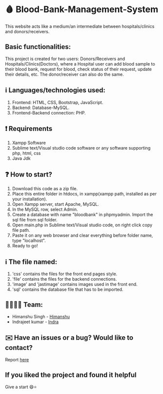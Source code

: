 
# :drop_of_blood: Blood-Bank-Management-System 
This website acts like a medium/an intermediate between hospitals/clinics and donors/receivers.

## Basic functionalities:
This project is created for two users: Donors/Receivers and Hospitals/Clinics(Doctors), where a Hospital user can add blood sample to their blood bank, request for blood, check status of their request, update their details, etc. The donor/receiver can also do the same.
 
## :information_source: Languages/technologies used:
1. Frontend: HTML, CSS, Bootstrap, JavaScript.
2. Backend: Database-MySQL.
3. Frontend-Backend connection: PHP.

## :exclamation: Requirements
1. Xampp Software
2. Sublime text/Visual studio code software or any software supporting php, html, css
3. Java Jdk

## :question: How to start?
1. Download this code as a zip file.
2. Place this entire folder in htdocs, in xampp(xampp path, installed as per your installation). 
3. Open Xampp server, start Apache, MySQL.
4. In the MySQL row, select Admin.
5. Create a database with name "bloodbank" in phpmyadmin. Import the sql file from sql folder.
6. Open main.php in Sublime text/Visual studio code, on right click copy file path.
7. Paste it on any web browser and clear everything before folder name, type "localhost".
8. Ready to go!
 
## :information_source: The file named:
1. 'css' contains the files for the front end pages style.
2. 'file' contains the files for the backend connections.
3. 'image' and 'jastimage' contains images used in the front end.
4. 'sql' contains the database file that has to be imported.

## :family_man_woman_boy_boy: Team:
- Himanshu Singh - [Himanshu](https://github.com/himanshu8084)
- Indrajeet kumar - [Indra](https://github.com/indra-321)


## ✉️ Have an issues or a bug? Would like to contact?
Report [here](https://github.com/indra-321)

## If you liked the project and found it helpful
Give a start 😄:star:


